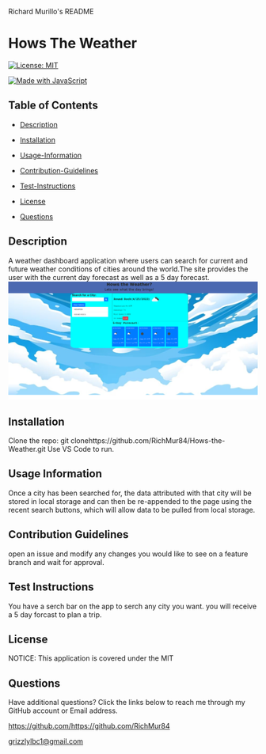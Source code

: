 Richard Murillo's README

 # Hows The Weather

[![License: MIT](https://img.shields.io/badge/License-MIT-yellow.svg)](https://opensource.org/licenses/MIT)

[![Made with JavaScript](https://img.shields.io/badge/Made_with-JavaScript-blue?logo=javascript&logoColor=white)](https://www.javascript.com/ "Go to JavaScript homepage")


## Table of Contents

 * [Description](#description)

 * [Installation](#installation)

 * [Usage-Information](#usage-information)

 * [Contribution-Guidelines](#contribution-guidelines)

 * [Test-Instructions](#test-instructions)

 * [License](#license)

 * [Questions](#questions)

## Description

A weather dashboard application where users can search for current and future weather conditions of cities around the world.The site provides the user with the current day forecast as well as a 5 day forecast.
![screenshot](./assets/images/weather.png)

## Installation

Clone the repo: git clonehttps://github.com/RichMur84/Hows-the-Weather.git  Use VS Code to run.

## Usage Information

Once a city has been searched for, the data attributed with that city will be stored in local storage and can then be re-appended to the page using the recent search buttons, which will allow data to be pulled from local storage.

## Contribution Guidelines

open an issue and modify any changes you would like to see on a feature branch and wait for approval.

## Test Instructions

You have a serch bar on the app to serch any city you want. you will receive a 5 day forcast to plan a trip.

## License

NOTICE: This application is covered under the MIT

## Questions

Have additional questions? Click the links below to reach me through my GitHub account or Email address.

https://github.com/https://github.com/RichMur84

<a href="mailto:grizzlylbc1@gmail.com">grizzlylbc1@gmail.com</a>

